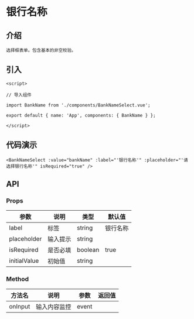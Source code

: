 # 银行名称

## 介绍
```
选择框表单。包含基本的非空校验。
```

## 引入
```
<script>

// 导入组件

import BankName from './components/BankNameSelect.vue';

export default { name: 'App', components: { BankName } };

</script> 
```
## 代码演示
```
<BankNameSelect :value="bankName" :label="'银行名称'" :placeholder="'请选择银行名称'" isRequired="true" />  
```
## API 
### Props
| 参数	| 说明	| 类型	| 默认值 | 
| --- | --- | --- | --- |
| label | 标签 | string | 银行名称 |
| placeholder | 输入提示 | string |  |    
| isRequired | 是否必填 | boolean | true |   
| initialValue | 初始值 | string |  | 
### Method
| 方法名	| 说明	| 参数	| 返回值 | 
| --- | --- | --- | --- |
| onInput | 输入内容监控 | event |  |